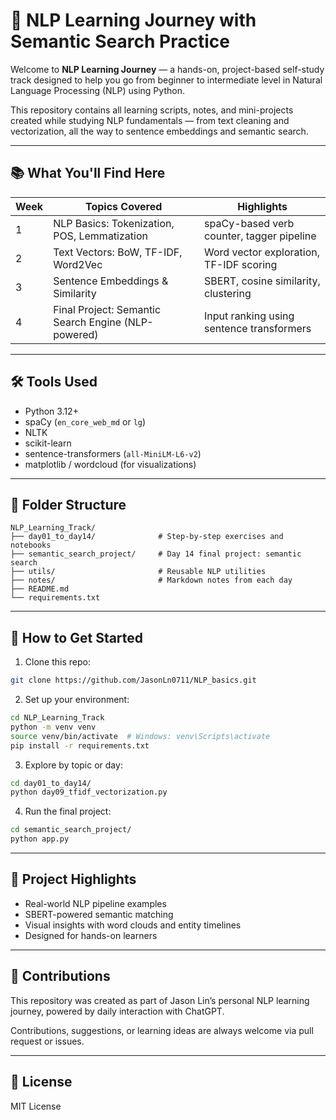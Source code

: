 # 🧠 NLP Learning Journey with Semantic Search Practice

Welcome to **NLP Learning Journey** — a hands-on, project-based self-study track designed to help you go from beginner to intermediate level in Natural Language Processing (NLP) using Python.

This repository contains all learning scripts, notes, and mini-projects created while studying NLP fundamentals — from text cleaning and vectorization, all the way to sentence embeddings and semantic search.

---

## 📚 What You'll Find Here

| Week | Topics Covered                                        | Highlights                                |
|------|--------------------------------------------------------|-------------------------------------------|
| 1    | NLP Basics: Tokenization, POS, Lemmatization           | spaCy-based verb counter, tagger pipeline |
| 2    | Text Vectors: BoW, TF-IDF, Word2Vec                    | Word vector exploration, TF-IDF scoring   |
| 3    | Sentence Embeddings & Similarity                       | SBERT, cosine similarity, clustering      |
| 4    | Final Project: Semantic Search Engine (NLP-powered)    | Input ranking using sentence transformers |


---

## 🛠 Tools Used

- Python 3.12+
- spaCy (`en_core_web_md` or `lg`)
- NLTK
- scikit-learn
- sentence-transformers (`all-MiniLM-L6-v2`)
- matplotlib / wordcloud (for visualizations)

---

## 📁 Folder Structure

```
NLP_Learning_Track/
├── day01_to_day14/              # Step-by-step exercises and notebooks
├── semantic_search_project/     # Day 14 final project: semantic search
├── utils/                       # Reusable NLP utilities
├── notes/                       # Markdown notes from each day
├── README.md
└── requirements.txt
```

---

## 🚀 How to Get Started

1. Clone this repo:
```bash
git clone https://github.com/JasonLn0711/NLP_basics.git
```

2. Set up your environment:
```bash
cd NLP_Learning_Track
python -m venv venv
source venv/bin/activate  # Windows: venv\Scripts\activate
pip install -r requirements.txt
```

3. Explore by topic or day:
```bash
cd day01_to_day14/
python day09_tfidf_vectorization.py
```

4. Run the final project:
```bash
cd semantic_search_project/
python app.py
```

---

## 🧠 Project Highlights
- Real-world NLP pipeline examples
- SBERT-powered semantic matching
- Visual insights with word clouds and entity timelines
- Designed for hands-on learners

---

## 🤝 Contributions
This repository was created as part of Jason Lin’s personal NLP learning journey, powered by daily interaction with ChatGPT.

Contributions, suggestions, or learning ideas are always welcome via pull request or issues.

---

## 📜 License
MIT License

